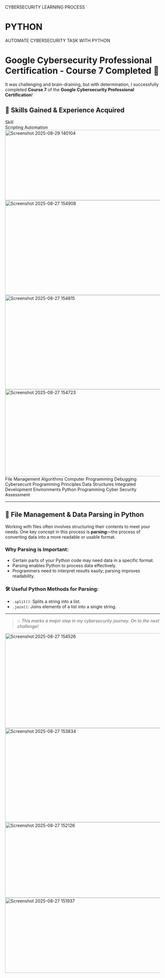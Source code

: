 CYBERSECURITY LEARNING PROCESS
# PYTHON
AUTOMATE CYBERSECURITY TASK WITH PYTHON 
# Google Cybersecurity Professional Certification - Course 7 Completed 🎉

It was challenging and brain-draining, but with determination, I successfully completed **Course 7** of the **Google Cybersecurity Professional Certification**!

## 🧠 Skills Gained & Experience Acquired

 Skill  
 Scripting  Automation 
<img width="738" height="229" alt="Screenshot 2025-08-29 140104" src="https://github.com/user-attachments/assets/791c2cc1-a52e-41fd-a2ce-89ecdfb07bf8" />
<img width="906" height="309" alt="Screenshot 2025-08-27 154908" src="https://github.com/user-attachments/assets/2281c316-c0d6-45bc-8abd-183f489fd0f4" />
<img width="889" height="307" alt="Screenshot 2025-08-27 154815" src="https://github.com/user-attachments/assets/4f051d1b-e604-45f9-adc1-97fa53c66163" />
<img width="905" height="284" alt="Screenshot 2025-08-27 154723" src="https://github.com/user-attachments/assets/c77932b9-4436-411d-955e-cb531eac0810" />
 File Management 
Algorithms Computer Programming
Debugging 
Cybersecurit Programming Principles
Data Structures
Integrated Development Environments  Python Programming
Cyber Security Assessment 

---

## 📂 File Management & Data Parsing in Python

Working with files often involves structuring their contents to meet your needs. One key concept in this process is **parsing**—the process of converting data into a more readable or usable format.

### Why Parsing is Important:
- Certain parts of your Python code may need data in a specific format.
- Parsing enables Python to process data effectively.
- Programmers need to interpret results easily; parsing improves readability.

### 🛠️ Useful Python Methods for Parsing:
- `.split()`: Splits a string into a list.
- `.join()`: Joins elements of a list into a single string.

---

> 💡 *This marks a major step in my cybersecurity journey. On to the next challenge!*
<img width="789" height="309" alt="Screenshot 2025-08-27 154526" src="https://github.com/user-attachments/assets/7b60efad-a144-49cd-8577-427c972ebafd" />
<img width="895" height="307" alt="Screenshot 2025-08-27 153834" src="https://github.com/user-attachments/assets/80c8514b-7b20-498f-aad9-284e0d3b851a" />
<img width="851" height="246" alt="Screenshot 2025-08-27 152126" src="https://github.com/user-attachments/assets/adcb745d-1edc-4d3a-b702-9d677ecd68c9" />
<img width="836" height="245" alt="Screenshot 2025-08-27 151937" src="https://github.com/user-attachments/assets/dd1218ea-2e1d-4698-8873-50582d414645" />

